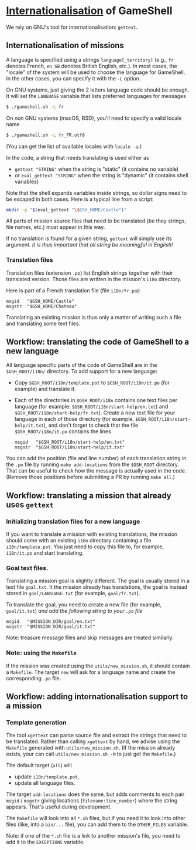 [Internationalisation](Internationalisation) of GameShell
=================================

We rely on GNU's tool for internationalisation: `gettext`.

Internationalisation of missions
--------------------------------

A language is specified using a strings `language[_territory]` (e.g., `fr`
denotes French, `en_GB` denotes British English, etc.). In most cases, the
"locale" of the system will be used to choose the language for GameShell. In
the other cases, you can specify it with the `-L` option.

On GNU systems, just giving the 2 letters language code should be enough. It
will set the `LANGUAGE` variable that lists preferred languages for messages
```sh
$ ./gameshell.sh -L fr
```

On non GNU systems (macOS, BSD), you'll need to specify a valid locale name
```sh
$ ./gameshell.sh -L fr_FR.utf8
```
(You can get the list of available locales with `locale -a`.)


In the code, a string that needs translating is used either as
- `gettext "STRING"` when the string is "static" (it contains no variable)
- or `eval_gettext "STRING"` when the string is "dynamic" (it contains shell
  variables)

Note that the shell expands variables inside strings, so dollar signs need to
be escaped in both cases. Here is a typical line from a script:
```sh
mkdir -p "$(eval_gettext "\$GSH_HOME/Castle")"
```

All parts of mission source files that need to be translated (be they
strings, file names, etc.) must appear in this way.

If no translation is found for a given string, `gettext` will simply use its
argument. _It is thus important that all string be meaningful in English!_


### Translation files

Translation files (extension `.po`) list English strings together with their
translated version. Those files are written in the mission's `i18n` directory.

Here is part of a French translation file (file `i18n/fr.po`):
```
msgid   "$GSH_HOME/Castle"
msgstr  "$GSH_HOME/Chateau"
```

Translating an existing mission is thus only a matter of writing such a file
and translating some text files.


Workflow: translating the code of GameShell to a new language
-------------------------------------------------------------

All language specific parts of the code of GameShell are in the
`$GSH_ROOT/i18n/` directory. To add support for a new language:

  - Copy `$GSH_ROOT/i18n/template.pot` to `$GSH_ROOT/i18n/it.po` (for example)
    and translate it.

  - Each of the directories in `$GSH_ROOT/i18n` contains one text files
    per language (for example: `$GSH_ROOT/i18n/start-help/en.txt`) and
    `$GSH_ROOT/i18n/start-help/fr.txt`). Create a new text file for your
    language in each of those directory (for example,
    `$GSH_ROOT/i18n/start-help/it.txt`), and don't forget to check that the
    file `$GSH_ROOT/i18n/it.po` contains the lines
    ```
    msgid   "$GSH_ROOT/i18n/start-help/en.txt"
    msgstr  "$GSH_ROOT/i18n/start-help/it.txt"
    ```

You can add the position (file and line number) of each translation string in
the `.po` file by running `make add-locations` from the `$GSH_ROOT` directory.
That can be useful to check how the message is actually used in the code.
(Remove those positions before submitting a PR by running `make all`.)


Workflow: translating a mission that already uses `gettext`
----------------------------------------------------------

### Initializing translation files for a new language

If you want to translate a mission with existing translations, the mission
should come with an existing `i18n` directory containing a file
`i18n/template.pot`. You just need to copy this file to, for example,
`i18n/it.po` and start translating.


### Goal text files.

Translating a mission goal is slightly different. The goal is usually stored
in a text file `goal.txt`. It the mission already has translations, the goal
is instead stored in `goal/LANGUAGE.txt` (for example, `goal/fr.txt`).

To translate the goal, you need to create a new file (for example, `goal/it.txt`)
_and add the following string to your `.po` file_
```
msgid   "$MISSION_DIR/goal/en.txt"
msgstr  "$MISSION_DIR/goal/it.txt"
```

Note: treasure message files and skip messages are treated similarly.


### Note: using the `Makefile`

If the mission was created using the `utils/new_mission.sh`, it should contain a
`Makefile`. The target `new` will ask for a language name and create the
corresponding `.po` file.


Workflow: adding internationalisation support to a mission
----------------------------------------------------------

### Template generation

The tool `xgettext` can parse source file and extract the strings that need to
be translated. Rather than calling `xgettext` by hand, we advise using the
`Makefile` generated with `utils/new_mission.sh`. (If the mission already
exists, your can call `utils/new_mission.sh -M` to just get the `Makefile`.)

The default target (`all`) will
- update `i18n/template.pot`,
- update all language files.

The target `add-locations` does the same, but adds comments to each pair
`msgid` / `msgstr` giving locations (`filename:line_number`) where the string
appears. That's useful during development.


The `Makefile` will look into all `*.sh` files, but if you need it to look
into other files (like, into a `bin/...` file), you can add them to the
`OTHER_FILES` variable.

Note: if one of the `*.sh` file is a link to another mission's file, you need
to add it to the `EXCEPTIONS` variable.

